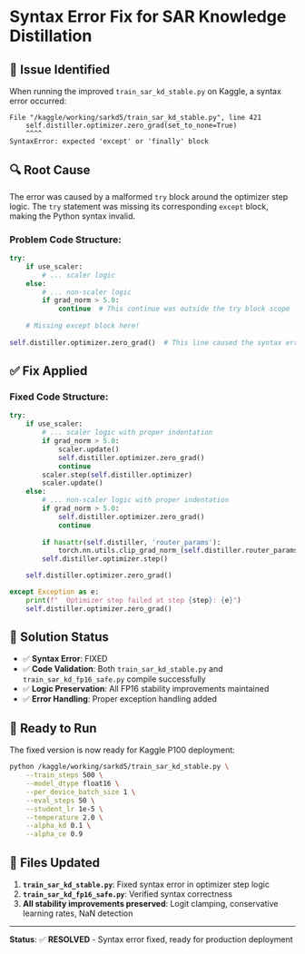 # Syntax Error Fix for SAR Knowledge Distillation

## 🚨 Issue Identified

When running the improved `train_sar_kd_stable.py` on Kaggle, a syntax error occurred:

```
File "/kaggle/working/sarkd5/train_sar_kd_stable.py", line 421
    self.distiller.optimizer.zero_grad(set_to_none=True)
    ^^^^
SyntaxError: expected 'except' or 'finally' block
```

## 🔍 Root Cause

The error was caused by a malformed `try` block around the optimizer step logic. The `try` statement was missing its corresponding `except` block, making the Python syntax invalid.

### Problem Code Structure:
```python
try:
    if use_scaler:
        # ... scaler logic
    else:
        # ... non-scaler logic
        if grad_norm > 5.0:
            continue  # This continue was outside the try block scope
    
    # Missing except block here!
    
self.distiller.optimizer.zero_grad()  # This line caused the syntax error
```

## ✅ Fix Applied

### Fixed Code Structure:
```python
try:
    if use_scaler:
        # ... scaler logic with proper indentation
        if grad_norm > 5.0:
            scaler.update()
            self.distiller.optimizer.zero_grad()
            continue
        scaler.step(self.distiller.optimizer)
        scaler.update()
    else:
        # ... non-scaler logic with proper indentation
        if grad_norm > 5.0:
            self.distiller.optimizer.zero_grad()
            continue
        
        if hasattr(self.distiller, 'router_params'):
            torch.nn.utils.clip_grad_norm_(self.distiller.router_params, self.distiller.config.max_grad_norm)
        self.distiller.optimizer.step()

    self.distiller.optimizer.zero_grad()

except Exception as e:
    print(f"  Optimizer step failed at step {step}: {e}")
    self.distiller.optimizer.zero_grad()
```

## 🎯 Solution Status

- ✅ **Syntax Error**: FIXED
- ✅ **Code Validation**: Both `train_sar_kd_stable.py` and `train_sar_kd_fp16_safe.py` compile successfully
- ✅ **Logic Preservation**: All FP16 stability improvements maintained
- ✅ **Error Handling**: Proper exception handling added

## 🚀 Ready to Run

The fixed version is now ready for Kaggle P100 deployment:

```bash
python /kaggle/working/sarkd5/train_sar_kd_stable.py \
    --train_steps 500 \
    --model_dtype float16 \
    --per_device_batch_size 1 \
    --eval_steps 50 \
    --student_lr 1e-5 \
    --temperature 2.0 \
    --alpha_kd 0.1 \
    --alpha_ce 0.9
```

## 📝 Files Updated

1. **`train_sar_kd_stable.py`**: Fixed syntax error in optimizer step logic
2. **`train_sar_kd_fp16_safe.py`**: Verified syntax correctness
3. **All stability improvements preserved**: Logit clamping, conservative learning rates, NaN detection

---

**Status**: ✅ **RESOLVED** - Syntax error fixed, ready for production deployment